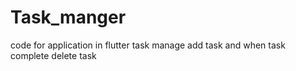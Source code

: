 # Task_manger
 code for application in flutter task manage add task and when task complete delete task
